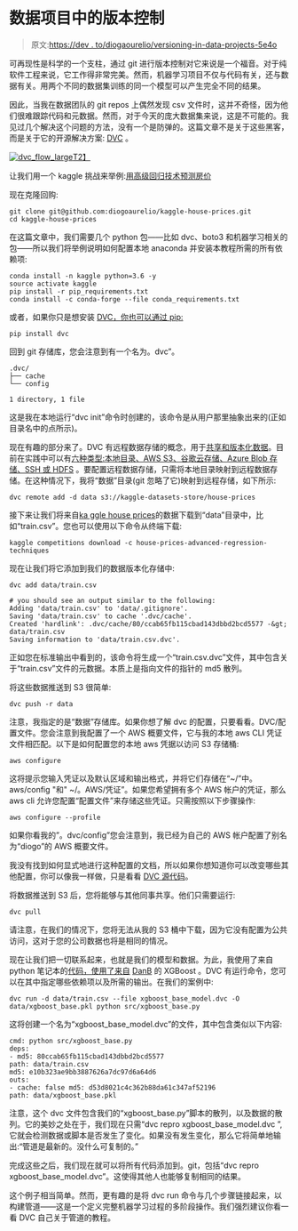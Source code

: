 # 数据项目中的版本控制

> 原文:[https://dev . to/diogaourelio/versioning-in-data-projects-5e4o](https://dev.to/diogoaurelio/versioning-in-data-projects-5e4o)

可再现性是科学的一个支柱，通过 git 进行版本控制对它来说是一个福音。对于纯软件工程来说，它工作得非常完美。然而，机器学习项目不仅与代码有关，还与数据有关。用两个不同的数据集训练的同一个模型可以产生完全不同的结果。

因此，当我在数据团队的 git repos 上偶然发现 csv 文件时，这并不奇怪，因为他们很难跟踪代码和元数据。然而，对于今天的庞大数据集来说，这是不可能的。我见过几个解决这个问题的方法，没有一个是防弹的。这篇文章不是关于这些黑客，而是关于它的开源解决方案: [DVC](https://dvc.org/) 。

[![dvc_flow_large](../Images/49fa3612e31140d31ab57c9456d82a67.png)T2】](https://res.cloudinary.com/practicaldev/image/fetch/s--SibN27D1--/c_limit%2Cf_auto%2Cfl_progressive%2Cq_auto%2Cw_880/https://datacenternotes.files.wordpress.com/2018/09/dvc_flow_large.png)

让我们用一个 kaggle 挑战来举例:[用高级回归技术预测房价](https://www.kaggle.com/c/house-prices-advanced-regression-techniques)

现在克隆回购:

```
git clone git@github.com:diogoaurelio/kaggle-house-prices.git
cd kaggle-house-prices 
```

在这篇文章中，我们需要几个 python 包——比如 dvc、boto3 和机器学习相关的包——所以我们将举例说明如何配置本地 anaconda 并安装本教程所需的所有依赖项:

```
conda install -n kaggle python=3.6 -y
source activate kaggle
pip install -r pip_requirements.txt
conda install -c conda-forge --file conda_requirements.txt 
```

或者，如果你只是想安装 [DVC，你也可以通过 pip:](https://dvc.org/doc/get-started/install)

```
pip install dvc 
```

回到 git 存储库，您会注意到有一个名为。dvc”。

```
.dvc/
├── cache
└── config

1 directory, 1 file 
```

这是我在本地运行“dvc init”命令时创建的，该命令是从用户那里抽象出来的(正如目录名中的点所示)。

现在有趣的部分来了。DVC 有远程数据存储的概念，用于[共享和版本化数据](https://dvc.org/doc/use-cases/data-and-model-files-versioning)。目前在实践中可以有[六种类型:本地目录、AWS S3、谷歌云存储、Azure Blob 存储、SSH 或 HDFS](https://dvc.org/doc/get-started/configure) 。要配置远程数据存储，只需将本地目录映射到远程数据存储。在这种情况下，我将“数据”目录(git 忽略了它)映射到远程存储，如下所示:

```
dvc remote add -d data s3://kaggle-datasets-store/house-prices 
```

接下来让我们将来自[ka ggle house prices](https://www.kaggle.com/c/house-prices-advanced-regression-techniques/data)的数据下载到“data”目录中，比如“train.csv”。您也可以使用以下命令从终端下载:

```
kaggle competitions download -c house-prices-advanced-regression-techniques 
```

现在让我们将它添加到我们的数据版本化存储中:

```
dvc add data/train.csv 

# you should see an output similar to the following:
Adding 'data/train.csv' to 'data/.gitignore'.
Saving 'data/train.csv' to cache '.dvc/cache'.
Created 'hardlink': .dvc/cache/80/ccab65fb115cbad143dbbd2bcd5577 -&gt; data/train.csv
Saving information to 'data/train.csv.dvc'. 
```

正如您在标准输出中看到的，该命令将生成一个“train.csv.dvc”文件，其中包含关于“train.csv”文件的元数据。本质上是指向文件的指针的 md5 散列。

将这些数据推送到 S3 很简单:

```
dvc push -r data 
```

注意，我指定的是“数据”存储库。如果你想了解 dvc 的配置，只要看看。DVC/配置文件。您会注意到我配置了一个 AWS 概要文件，它与我的本地 aws CLI 凭证文件相匹配。以下是如何配置您的本地 aws 凭据以访问 S3 存储桶:

```
aws configure 
```

这将提示您输入凭证以及默认区域和输出格式，并将它们存储在“~/”中。aws/config "和" ~/。AWS/凭证”。如果您希望拥有多个 AWS 帐户的凭证，那么 aws cli 允许您配置“配置文件”来存储这些凭证。只需按照以下步骤操作:

```
aws configure --profile 
```

如果你看我的”。dvc/config”您会注意到，我已经为自己的 AWS 帐户配置了别名为“diogo”的 AWS 概要文件。

我没有找到如何显式地进行这种配置的文档，所以如果你想知道你可以改变哪些其他配置，你可以像我一样做，只是看看 [DVC 源代码](https://github.com/iterative/dvc/blob/master/dvc/config.py)。

将数据推送到 S3 后，您将能够与其他同事共享。他们只需要运行:

```
dvc pull 
```

请注意，在我们的情况下，您将无法从我的 S3 桶中下载，因为它没有配置为公共访问，这对于您的公司数据也将是相同的情况。

现在让我们把一切联系起来，也就是我们的模型和数据。为此，我使用了来自 python 笔记本的[代码，使用了来自](https://www.kaggle.com/dansbecker/xgboost) [DanB](https://www.kaggle.com/dansbecker) 的 XGBoost 。DVC 有运行命令，您可以在其中指定哪些依赖项以及所需的输出。在我们的案例中:

```
dvc run -d data/train.csv --file xgboost_base_model.dvc -O data/xgboost_base.pkl python src/xgboost_base.py 
```

这将创建一个名为“xgboost_base_model.dvc”的文件，其中包含类似以下内容:

```
cmd: python src/xgboost_base.py
deps:
- md5: 80ccab65fb115cbad143dbbd2bcd5577
path: data/train.csv
md5: e10b323ae9bb3887626a7dc97d6a64d6
outs:
- cache: false md5: d53d8021c4c362b88da61c347af52196
path: data/xgboost_base.pkl 
```

注意，这个 dvc 文件包含我们的“xgboost_base.py”脚本的散列，以及数据的散列。它的美妙之处在于，我们现在只需“dvc repro xgboost_base_model.dvc ”,它就会检测数据或脚本是否发生了变化。如果没有发生变化，那么它将简单地输出:“管道是最新的。没什么可复制的。”

完成这些之后，我们现在就可以将所有代码添加到。git，包括“dvc repro xgboost_base_model.dvc”。这使得其他人也能够复制相同的结果。

这个例子相当简单。然而，更有趣的是将 dvc run 命令与几个步骤链接起来，以构建管道——这是一个定义完整机器学习过程的多阶段操作。我们强烈建议你看一看 DVC 自己关于管道的教程。